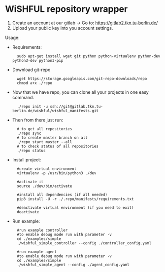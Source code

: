 WiSHFUL repository wrapper
==========================

1. Create an account at our gitlab -> Go to: https://gitlab2.tkn.tu-berlin.de/
2. Upload your public key into you account settings.

Usage:

- Requirements:

        sudo apt-get install wget git python python-virtualenv python-dev python3-dev python3-pip

- Download git-repo

        wget https://storage.googleapis.com/git-repo-downloads/repo
        chmod a+x ./repo

- Now that we have repo, you can clone all your projects in one easy command.

        ./repo init -u ssh://git@gitlab.tkn.tu-berlin.de/wishful/wishful_manifests.git

- Then from there just run:

        # to get all repositories
        ./repo sync
        # to create master branch on all
        ./repo start master --all
        # to check status of all repositories
        ./repo status

- Install project:

        #create virtual environment
        virtualenv -p /usr/bin/python3 ./dev

        #activate it
        source ./dev/bin/activate

        #install all dependencies (if all needed)
        pip3 install -U -r ./.repo/manifests/requirements.txt

        #deactivate virtual environment (if you need to exit)
        deactivate

- Run example:

        #run example controller
        #to enable debug mode run with parameter -v
        cd ./examples/simple
        ./wishful_simple_controller --config ./controller_config.yaml

        #run example agent
        #to enable debug mode run with parameter -v
        cd ./examples/simple
        ./wishful_simple_agent --config ./agent_config.yaml
